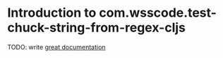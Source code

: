 # Introduction to com.wsscode.test-chuck-string-from-regex-cljs

TODO: write [great documentation](http://jacobian.org/writing/what-to-write/)
